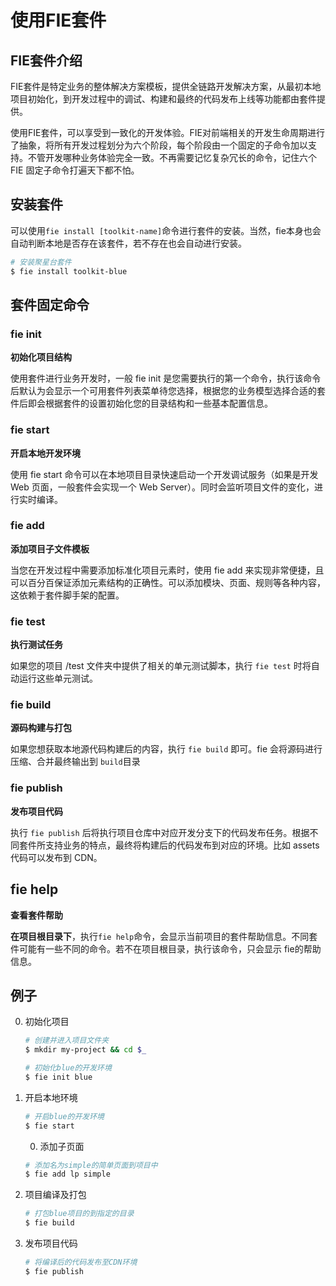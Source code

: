 # 使用FIE套件

## FIE套件介绍

FIE套件是特定业务的整体解决方案模板，提供全链路开发解决方案，从最初本地项目初始化，到开发过程中的调试、构建和最终的代码发布上线等功能都由套件提供。

使用FIE套件，可以享受到一致化的开发体验。FIE对前端相关的开发生命周期进行了抽象，将所有开发过程划分为六个阶段，每个阶段由一个固定的子命令加以支持。不管开发哪种业务体验完全一致。不再需要记忆复杂冗长的命令，记住六个 FIE 固定子命令打遍天下都不怕。

## 安装套件

可以使用`fie install [toolkit-name]`命令进行套件的安装。当然，fie本身也会自动判断本地是否存在该套件，若不存在也会自动进行安装。

```bash
# 安装聚星台套件
$ fie install toolkit-blue
```

## 套件固定命令

### fie init

**初始化项目结构**

使用套件进行业务开发时，一般 fie init 是您需要执行的第一个命令，执行该命令后默认为会显示一个可用套件列表菜单待您选择，根据您的业务模型选择合适的套件后即会根据套件的设置初始化您的目录结构和一些基本配置信息。

### fie start

**开启本地开发环境**

使用 fie start 命令可以在本地项目目录快速启动一个开发调试服务（如果是开发 Web 页面，一般套件会实现一个 Web Server）。同时会监听项目文件的变化，进行实时编译。

### fie add

**添加项目子文件模板**

当您在开发过程中需要添加标准化项目元素时，使用 fie add 来实现非常便捷，且可以百分百保证添加元素结构的正确性。可以添加模块、页面、规则等各种内容，这依赖于套件脚手架的配置。

### fie test

**执行测试任务**

如果您的项目 /test 文件夹中提供了相关的单元测试脚本，执行 `fie test` 时将自动运行这些单元测试。

### fie build

**源码构建与打包**

如果您想获取本地源代码构建后的内容，执行 `fie build` 即可。fie 会将源码进行压缩、合并最终输出到 `build`目录

### fie publish

**发布项目代码**

执行 `fie publish` 后将执行项目仓库中对应开发分支下的代码发布任务。根据不同套件所支持业务的特点，最终将构建后的代码发布到对应的环境。比如 assets 代码可以发布到 CDN。

## fie help

**查看套件帮助**

**在项目根目录下**，执行`fie help`命令，会显示当前项目的套件帮助信息。不同套件可能有一些不同的命令。若不在项目根目录，执行该命令，只会显示 fie的帮助信息。


## 例子

0. 初始化项目

	```bash
	# 创建并进入项目文件夹
	$ mkdir my-project && cd $_
	
	# 初始化blue的开发环境
	$ fie init blue
	```
	
0. 开启本地环境

	```bash
	# 开启blue的开发环境
	$ fie start
	```
	
	0. 添加子页面

	```bash
	# 添加名为simple的简单页面到项目中
	$ fie add lp simple
	```
	
0. 项目编译及打包

	```bash
	# 打包blue项目的到指定的目录
	$ fie build
	```	
0. 发布项目代码

	```bash
	# 将编译后的代码发布至CDN环境
	$ fie publish
	```




